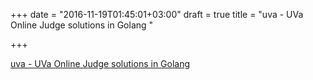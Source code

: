 +++
date = "2016-11-19T01:45:01+03:00"
draft = true
title = "uva - UVa Online Judge solutions in Golang "

+++

<p><a href="https://t.co/RnOCar74pi">uva - UVa Online Judge solutions in Golang </a></p>
